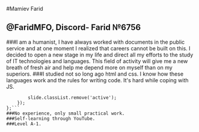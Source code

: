 #Mamiev Farid
## @FaridMFO, Discord- Farid №6756
###I am a humanist, I have always worked with documents in the public service and at one moment I realized that careers cannot be built on this. 
I decided to open a new stage in my life and direct all my efforts to the study of IT technologies and languages. 
This field of activity will give me a new breath of fresh air and help me depend more on myself than on my superiors.
###I studied not so long ago html and css. I know how these languages work and the rules for writing code. It's hard while coping with JS.
```  slides.forEach((slide) => {
        slide.classList.remove('active');
    });
};```
###No experience, only small practical work.
###Self-learning through YouTube.
###Level A-1.

